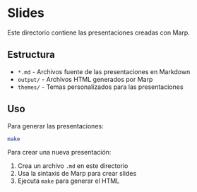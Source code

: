 # Slides

Este directorio contiene las presentaciones creadas con Marp.

## Estructura

- `*.md` - Archivos fuente de las presentaciones en Markdown
- `output/` - Archivos HTML generados por Marp
- `themes/` - Temas personalizados para las presentaciones

## Uso

Para generar las presentaciones:

```bash
make
```

Para crear una nueva presentación:

1. Crea un archivo `.md` en este directorio
2. Usa la sintaxis de Marp para crear slides
3. Ejecuta `make` para generar el HTML